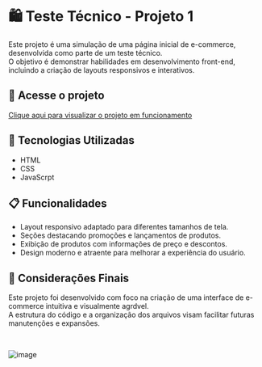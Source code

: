 # 🛍️ Teste Técnico - Projeto 1
Este projeto é uma simulação de uma página inicial de e-commerce, desenvolvida como parte de um teste técnico.<br>
O objetivo é demonstrar habilidades em desenvolvimento front-end, incluindo a criação de layouts responsivos e interativos.

## 🔗 Acesse o projeto
[Clique aqui para visualizar o projeto em funcionamento](https://francinemette.github.io/Teste-T-cnico-Projeto1)

## 🧰 Tecnologias Utilizadas
- HTML
- CSS
- JavaScrpt

## 📋 Funcionalidades
- Layout responsivo adaptado para diferentes tamanhos de tela.
- Seções destacando promoções e lançamentos de produtos.
- Exibição de produtos com informações de preço e descontos.
- Design moderno e atraente para melhorar a experiência do usuário.

## 📝 Considerações Finais

Este projeto foi desenvolvido com foco na criação de uma interface de e-commerce intuitiva e visualmente agrdvel.<br>
A estrutura do código e a organização dos arquivos visam facilitar futuras manutenções e expansões.

<br>

![image](https://github.com/user-attachments/assets/254a87e4-1c8f-42d8-be45-21d806c3d489)
